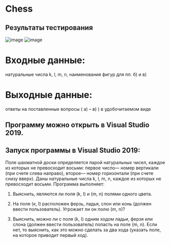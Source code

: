 # Chess
## Результаты тестирования
![image](https://user-images.githubusercontent.com/90498579/144757870-345f257a-8e2e-4e79-ab1d-7441643617c6.png)
![image](https://user-images.githubusercontent.com/90498579/144757900-14ae4495-6390-4755-9936-7480fe742372.png)
# Входные данные: 
натуральные числа k, l, m, n, наименования фигур для пп. б) и в)
# Выходные данные:
ответы на поставленные вопросы ( а) – в) ) в удобочитаемом виде

## Программу можно открыть в Visual Studio 2019.

## Запуск программы в Visual Studio 2019:
Поле шахматной доски определяется парой натуральных чисел, каждое из которых не превосходит восьми: первое число— номер вертикали (при счете слева направо), второе— номер горизонтали (при счете снизу вверх).
Даны натуральные числа k, l, m, n, каждое из которых не превосходит восьми.
Программа выполняет:

1) Выяснить, являются ли поля (k, I) и (m, n) полями одного цвета.

2) На поле (к, I) расположен ферзь, ладья, слон или конь (должен ввести пользователь). Угрожает ли он полю (m, n)?

3) Выяснить, можно ли с поля (k, I) одним ходом ладьи, ферзя или слона (должен ввести пользователь) попасть на поле (m, n). Если нет, то выяснить, как это можно сделать за два хода (указать поле, на которое приводит первый ход).

